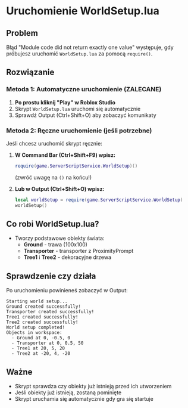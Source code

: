 # Uruchomienie WorldSetup.lua

## Problem
Błąd "Module code did not return exactly one value" występuje, gdy próbujesz uruchomić `WorldSetup.lua` za pomocą `require()`.

## Rozwiązanie

### Metoda 1: Automatyczne uruchomienie (ZALECANE)
1. **Po prostu kliknij "Play" w Roblox Studio**
2. Skrypt `WorldSetup.lua` uruchomi się automatycznie
3. Sprawdź Output (Ctrl+Shift+O) aby zobaczyć komunikaty

### Metoda 2: Ręczne uruchomienie (jeśli potrzebne)
Jeśli chcesz uruchomić skrypt ręcznie:

1. **W Command Bar (Ctrl+Shift+F9) wpisz:**
   ```lua
   require(game.ServerScriptService.WorldSetup)()
   ```
   (zwróć uwagę na `()` na końcu!)

2. **Lub w Output (Ctrl+Shift+O) wpisz:**
   ```lua
   local worldSetup = require(game.ServerScriptService.WorldSetup)
   worldSetup()
   ```

## Co robi WorldSetup.lua?
- Tworzy podstawowe obiekty świata:
  - **Ground** - trawa (100x100)
  - **Transporter** - transporter z ProximityPrompt
  - **Tree1** i **Tree2** - dekoracyjne drzewa

## Sprawdzenie czy działa
Po uruchomieniu powinieneś zobaczyć w Output:
```
Starting world setup...
Ground created successfully!
Transporter created successfully!
Tree1 created successfully!
Tree2 created successfully!
World setup completed!
Objects in workspace:
  - Ground at 0, -0.5, 0
  - Transporter at 0, 0.5, 50
  - Tree1 at 20, 5, 20
  - Tree2 at -20, 4, -20
```

## Ważne
- Skrypt sprawdza czy obiekty już istnieją przed ich utworzeniem
- Jeśli obiekty już istnieją, zostaną pominięte
- Skrypt uruchamia się automatycznie gdy gra się startuje

